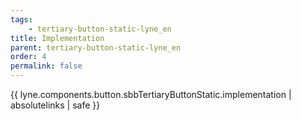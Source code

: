 ```yaml
---
tags: 
    - tertiary-button-static-lyne_en
title: Implementation
parent: tertiary-button-static-lyne_en
order: 4
permalink: false  
---
```

{{ lyne.components.button.sbbTertiaryButtonStatic.implementation | absolutelinks | safe }}